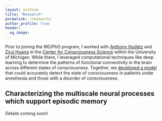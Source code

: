 ```yaml
---
layout: archive
title: "Research"
permalink: /research/
author_profile: true
header:
  og_image:
---
```


Prior to joining the MD/PhD program, I worked with [Anthony Hudetz](https://scholar.google.com/citations?hl=en&user=wT1blUcAAAAJ) and [Zirui Huang](https://scholar.google.com/citations?hl=en&user=vq5REi4AAAAJ) in the [Center for Consciousness Science](https://consciousness.med.umich.edu) within the University of Michigan. While there, I leveraged computational techniques like deep learning to determine the patterns of functional connectivity in the brain across different states of consciousness. Together, we [developed a model](https://justin-campbell.github.io/files/Publications/2020-Campbell-Hudetz.pdf) that could accurately detect the state of consciousness in patients under anesthesia and those with a disorder of consciousness.

## Characterizing the multiscale neural processes which support episodic memory
Details coming soon!
